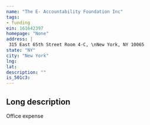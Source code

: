```yaml
---
name: "The E- Accountability Foundation Inc"
tags:
- funding
ein: 161642397
homepage: "None"
address: |
 315 East 65th Street Room 4-C, \nNew York, NY 10065
state: "NY"
city: "New York"
lng: 
lat: 
description: ""
is_501c3: 
---
```


## Long description

Office expense
